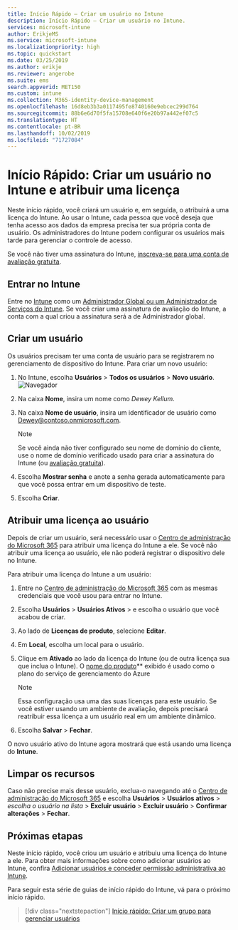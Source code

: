 ```yaml
---
title: Início Rápido – Criar um usuário no Intune
description: Início Rápido – Criar um usuário no Intune.
services: microsoft-intune
author: ErikjeMS
ms.service: microsoft-intune
ms.localizationpriority: high
ms.topic: quickstart
ms.date: 03/25/2019
ms.author: erikje
ms.reviewer: angerobe
ms.suite: ems
search.appverid: MET150
ms.custom: intune
ms.collection: M365-identity-device-management
ms.openlocfilehash: 16d8eb3b3a0117495fe8740160e9ebcec299d764
ms.sourcegitcommit: 88b6e6d70f5fa15708e640f6e20b97a442ef07c5
ms.translationtype: HT
ms.contentlocale: pt-BR
ms.lasthandoff: 10/02/2019
ms.locfileid: "71727084"
---
```

# <a name="quickstart-create-a-user-in-intune-and-assign-them-a-license"></a>Início Rápido: Criar um usuário no Intune e atribuir uma licença

Neste início rápido, você criará um usuário e, em seguida, o atribuirá a uma licença do Intune. Ao usar o Intune, cada pessoa que você deseja que tenha acesso aos dados da empresa precisa ter sua própria conta de usuário. Os administradores do Intune podem configurar os usuários mais tarde para gerenciar o controle de acesso.

Se você não tiver uma assinatura do Intune, [inscreva-se para uma conta de avaliação gratuita](free-trial-sign-up.md).

## <a name="sign-in-to-intune"></a>Entrar no Intune

Entre no [Intune](https://aka.ms/intuneportal) como um [Administrador Global ou um Administrador de Serviços do Intune](users-add.md#types-of-administrators). Se você criar uma assinatura de avaliação do Intune, a conta com a qual criou a assinatura será a de Administrador global.

## <a name="create-a-user"></a>Criar um usuário

Os usuários precisam ter uma conta de usuário para se registrarem no gerenciamento de dispositivo do Intune. Para criar um novo usuário:

1. No Intune, escolha **Usuários** > **Todos os usuários** > **Novo usuário**.
![Navegador](./media/quickstart-create-user/create-user.png)
2. Na caixa **Nome**, insira um nome como *Dewey Kellum*.
3. Na caixa **Nome de usuário**, insira um identificador de usuário como Dewey@contoso.onmicrosoft.com.

    > [!NOTE]
    > Se você ainda não tiver configurado seu nome de domínio do cliente, use o nome de domínio verificado usado para criar a assinatura do Intune (ou [avaliação gratuita](free-trial-sign-up.md#sign-up-for-a-microsoft-intune-free-trial)). 

4. Escolha **Mostrar senha** e anote a senha gerada automaticamente para que você possa entrar em um dispositivo de teste.
5. Escolha **Criar**.

## <a name="assign-a-license-to-the-user"></a>Atribuir uma licença ao usuário

Depois de criar um usuário, será necessário usar o [Centro de administração do Microsoft 365](http://go.microsoft.com/fwlink/p/?LinkId=698854) para atribuir uma licença do Intune a ele. Se você não atribuir uma licença ao usuário, ele não poderá registrar o dispositivo dele no Intune. 

Para atribuir uma licença do Intune a um usuário:

1. Entre no [Centro de administração do Microsoft 365](http://go.microsoft.com/fwlink/p/?LinkId=698854) com as mesmas credenciais que você usou para entrar no Intune.
2. Escolha **Usuários** > **Usuários Ativos** > e escolha o usuário que você acabou de criar.
3. Ao lado de **Licenças de produto**, selecione **Editar**.
4. Em **Local**, escolha um local para o usuário.
5. Clique em **Ativado** ao lado da licença do Intune (ou de outra licença sua que inclua o Intune). O [nome do produto](https://docs.microsoft.com/azure/active-directory/users-groups-roles/licensing-service-plan-reference)** exibido é usado como o plano do serviço de gerenciamento do Azure 

   > [!NOTE]
   > Essa configuração usa uma das suas licenças para este usuário. Se você estiver usando um ambiente de avaliação, depois precisará reatribuir essa licença a um usuário real em um ambiente dinâmico.
6. Escolha **Salvar** > **Fechar**.

O novo usuário ativo do Intune agora mostrará que está usando uma licença do **Intune**.

## <a name="clean-up-resources"></a>Limpar os recursos

Caso não precise mais desse usuário, exclua-o navegando até o [Centro de administração do Microsoft 365](http://go.microsoft.com/fwlink/p/?LinkId=698854) e escolha **Usuários** > **Usuários ativos** > *escolha o usuário na lista* > **Excluir usuário** > **Excluir usuário** > **Confirmar alterações** > **Fechar**.

## <a name="next-steps"></a>Próximas etapas

Neste início rápido, você criou um usuário e atribuiu uma licença do Intune a ele. Para obter mais informações sobre como adicionar usuários ao Intune, confira [Adicionar usuários e conceder permissão administrativa ao Intune](users-add.md).

Para seguir esta série de guias de início rápido do Intune, vá para o próximo início rápido.

> [!div class="nextstepaction"]
> [Início rápido: Criar um grupo para gerenciar usuários](../quickstart-create-group.md)
